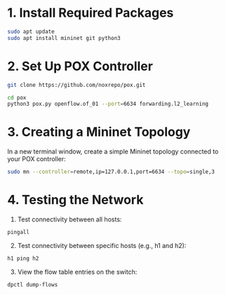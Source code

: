 # 1. Install Required Packages

```bash
sudo apt update
sudo apt install mininet git python3
```

# 2. Set Up POX Controller

```bash
git clone https://github.com/noxrepo/pox.git
```

```bash
cd pox
python3 pox.py openflow.of_01 --port=6634 forwarding.l2_learning
```

# 3. Creating a Mininet Topology

In a new terminal window, create a simple Mininet topology connected to your POX controller:

```bash
sudo mn --controller=remote,ip=127.0.0.1,port=6634 --topo=single,3
```

# 4. Testing the Network

1. Test connectivity between all hosts:

```bash
pingall
```

2. Test connectivity between specific hosts (e.g., h1 and h2):

```bash
h1 ping h2
```

3. View the flow table entries on the switch:

```bash
dpctl dump-flows
```


